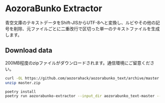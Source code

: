 # AozoraBunko Extractor

青空文庫のテキストデータをShift-JISからUTF-8へと変換し、ルビやその他の記号を削除、元ファイルごとに二重改行で区切った単一のテキストファイルを生成します。


## Download data

200MB程度のzipファイルがダウンロードされます。通信環境にご留意ください。


```bash
curl -OL https://github.com/aozorahack/aozorabunko_text/archive/master.zip
unzip master.zip
```


```bash
poetry install
poetry run aozorabunko-extractor --input_dir aozorabunko_text-master --output_dir out --break_sentence --min_chars 3
```